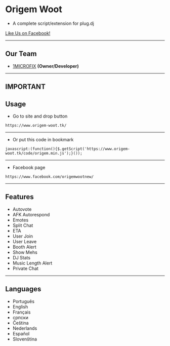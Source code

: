 # Origem Woot
- A complete script/extension for plug.dj

[Like Us on Facebook!](https://www.facebook.com/origemwootnew)


-------------
Our Team
---
 - [1MICROFIX]() __(Owner/Developer)__

-----------------
IMPORTANT
-----------------
Usage
---

* Go to site and drop button

```
https://www.origem-woot.tk/
```
---
* Or put this code in bookmark
```
javascript:(function(){$.getScript('https://www.origem-woot.tk/code/origem.min.js');}());
```
---
* Facebook page
```
https://www.facebook.com/origemwootnew/
```
-----------------
Features
---

- Autovote
- AFK Autorespond
- Emotes
- Split Chat
- ETA
- User Join
- User Leave
- Booth Alert
- Show Mehs
- DJ Stats
- Music Length Alert
- Private Chat

-----------------
Languages
---

- Português
- English
- Français
- српски
- Čeština
- Nederlands
- Español
- Slovenština
